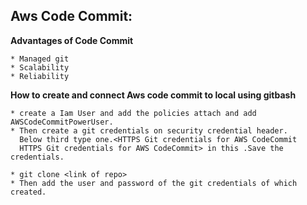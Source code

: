 ## Aws Code Commit:

**Advantages of Code Commit**
```
* Managed git
* Scalability
* Reliability
```

**How to create and connect Aws code commit to local using gitbash**
```
* create a Iam User and add the policies attach and add AWSCodeCommitPowerUser.
* Then create a git credentials on security credential header.
  Below third type one.<HTTPS Git credentials for AWS CodeCommit
  HTTPS Git credentials for AWS CodeCommit> in this .Save the credentials.

* git clone <link of repo>
* Then add the user and password of the git credentials of which created.
 
